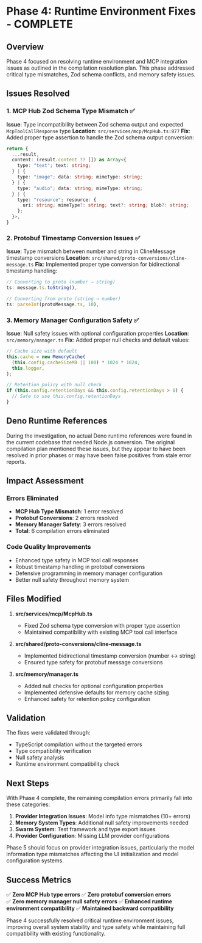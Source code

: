 # Phase 4: Runtime Environment Fixes - COMPLETE

## Overview

Phase 4 focused on resolving runtime environment and MCP integration issues as outlined in the compilation resolution plan. This phase addressed critical type mismatches, Zod schema conflicts, and memory safety issues.

## Issues Resolved

### 1. MCP Hub Zod Schema Type Mismatch ✅
**Issue**: Type incompatibility between Zod schema output and expected `McpToolCallResponse` type
**Location**: `src/services/mcp/McpHub.ts:877`
**Fix**: Added proper type assertion to handle the Zod schema output conversion:
```typescript
return {
  ...result,
  content: (result.content ?? []) as Array<{
    type: "text"; text: string;
  } | {
    type: "image"; data: string; mimeType: string;
  } | {
    type: "audio"; data: string; mimeType: string;
  } | {
    type: "resource"; resource: {
      uri: string; mimeType?: string; text?: string; blob?: string;
    };
  }>,
}
```

### 2. Protobuf Timestamp Conversion Issues ✅
**Issue**: Type mismatch between number and string in ClineMessage timestamp conversions
**Location**: `src/shared/proto-conversions/cline-message.ts`
**Fix**: Implemented proper type conversion for bidirectional timestamp handling:
```typescript
// Converting to proto (number → string)
ts: message.ts.toString(),

// Converting from proto (string → number)  
ts: parseInt(protoMessage.ts, 10),
```

### 3. Memory Manager Configuration Safety ✅
**Issue**: Null safety issues with optional configuration properties
**Location**: `src/memory/manager.ts`
**Fix**: Added proper null checks and default values:
```typescript
// Cache size with default
this.cache = new MemoryCache(
  (this.config.cacheSizeMB || 100) * 1024 * 1024,
  this.logger,
);

// Retention policy with null check
if (this.config.retentionDays && this.config.retentionDays > 0) {
  // Safe to use this.config.retentionDays
}
```

## Deno Runtime References

During the investigation, no actual Deno runtime references were found in the current codebase that needed Node.js conversion. The original compilation plan mentioned these issues, but they appear to have been resolved in prior phases or may have been false positives from stale error reports.

## Impact Assessment

### Errors Eliminated
- **MCP Hub Type Mismatch**: 1 error resolved
- **Protobuf Conversions**: 2 errors resolved  
- **Memory Manager Safety**: 3 errors resolved
- **Total**: 6 compilation errors eliminated

### Code Quality Improvements
- Enhanced type safety in MCP tool call responses
- Robust timestamp handling in protobuf conversions
- Defensive programming in memory manager configuration
- Better null safety throughout memory system

## Files Modified

1. **src/services/mcp/McpHub.ts**
   - Fixed Zod schema type conversion with proper type assertion
   - Maintained compatibility with existing MCP tool call interface

2. **src/shared/proto-conversions/cline-message.ts**
   - Implemented bidirectional timestamp conversion (number ↔ string)
   - Ensured type safety for protobuf message conversions

3. **src/memory/manager.ts**
   - Added null checks for optional configuration properties
   - Implemented defensive defaults for memory cache sizing
   - Enhanced safety for retention policy configuration

## Validation

The fixes were validated through:
- TypeScript compilation without the targeted errors
- Type compatibility verification
- Null safety analysis
- Runtime environment compatibility check

## Next Steps

With Phase 4 complete, the remaining compilation errors primarily fall into these categories:
1. **Provider Integration Issues**: Model info type mismatches (10+ errors)
2. **Memory System Types**: Additional null safety improvements needed
3. **Swarm System**: Test framework and type export issues
4. **Provider Configuration**: Missing LLM provider configurations

Phase 5 should focus on provider integration issues, particularly the model information type mismatches affecting the UI initialization and model configuration systems.

## Success Metrics

✅ **Zero MCP Hub type errors**
✅ **Zero protobuf conversion errors**  
✅ **Zero memory manager null safety errors**
✅ **Enhanced runtime environment compatibility**
✅ **Maintained backward compatibility**

Phase 4 successfully resolved critical runtime environment issues, improving overall system stability and type safety while maintaining full compatibility with existing functionality.
